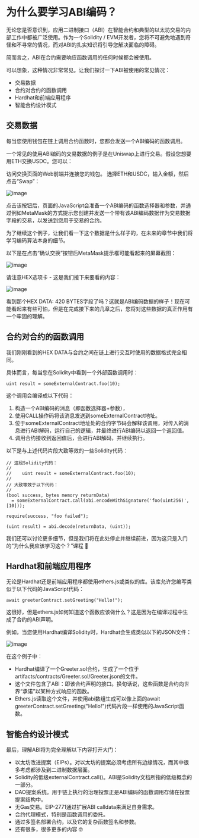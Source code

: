 # 为什么要学习ABI编码？
无论您是否意识到，应用二进制接口（ABI）在智能合约和典型的以太坊交易的内部工作中都被广泛使用。作为一个Solidity / EVM开发者，您将不可避免地遇到奇怪和不寻常的情况，而对ABI的扎实知识将引导您解决面临的障碍。

简而言之，ABI在合约需要响应函数调用的任何时候都会被使用。

可以想象，这种情况非常常见。让我们探讨一下ABI被使用的常见情况：
- 交易数据
- 合约对合约的函数调用
- Hardhat和前端应用程序
- 智能合约设计模式

## 交易数据
每当您使用钱包在链上调用合约函数时，您都会发送一个ABI编码的函数调用。

一个常见的使用ABI编码的交易数据的例子是在Uniswap上进行交易。假设您想要用ETH交换USDC。您可以：

访问交换页面的Web前端并连接您的钱包。
选择ETH和USDC，输入金额，然后点击“Swap”：

![image](img/abi-swap-1.png)

点击该按钮后，页面的JavaScript会准备一个ABI编码的函数选择器和参数，并通过例如MetaMask的方式提示您创建并发送一个带有该ABI编码数据作为交易数据字段的交易，以发送到您用于交易的合约。

为了继续这个例子，让我们看一下这个数据是什么样子的，在未来的章节中我们将学习编码算法本身的细节。

以下是在点击“确认交换”按钮后MetaMask提示框可能看起来的屏幕截图：

![image](img/abi-swap-2.png)

请注意HEX选项卡 - 这是我们接下来要看的内容：

![image](img/abi-swap-3.png)

看到那个HEX DATA: 420 BYTES字段了吗？这就是ABI编码数据的样子！现在可能看起来有些可怕，但是在完成接下来的几章之后，您将对这些数据的真正作用有一个牢固的理解。

## 合约对合约的函数调用
我们刚刚看到的HEX DATA与合约之间在链上进行交互时使用的数据格式完全相同。

具体而言，每当您在Solidity中看到一个外部函数调用时：

    uint result = someExternalContract.foo(10);

这个调用会编译成以下代码：
1. 构造一个ABI编码的消息（即函数选择器+参数），
2. 使用CALL操作码将该消息发送到someExternalContract地址。
3. 位于someExternalContract地址处的合约字节码会解释该调用，对传入的消息进行ABI解码，运行自己的逻辑，并最终进行ABI编码以返回一个返回值。
4. 调用合约接收到返回值后，会进行ABI解码，并继续执行。

以下是与上述代码片段大致等效的一些Solidity代码：

    // 这段Solidity代码：
    //
    //    uint result = someExternalContract.foo(10);
    //
    // 大致等效于以下代码：
    //
    (bool success, bytes memory returnData)
      = someExternalContract.call(abi.encodeWithSignature('foo(uint256)', [10]));

    require(success, "foo failed");

    (uint result) = abi.decode(returnData, (uint));

我们还可以讨论更多细节，但是我们将在此处停止并继续前进，因为这只是入门的“为什么我应该学习这个？”课程 🙂

## Hardhat和前端应用程序
无论是Hardhat还是前端应用程序都使用ethers.js或类似的库。该库允许您编写类似于以下代码的JavaScript代码：

    await greeterContract.setGreeting("Hello!");

这很好，但是ethers.js如何知道这个函数应该做什么？这是因为在编译过程中生成了合约的ABI声明。

例如，当您使用Hardhat编译Solidity时，Hardhat会生成类似以下的JSON文件：

![image](img/abi-artifacts.png)

在这个例子中：

- Hardhat编译了一个Greeter.sol合约，生成了一个位于artifacts/contracts/Greeter.sol/Greeter.json的文件。
- 这个文件包含了ABI：即该合约声明的接口。换句话说，这些函数是合约向世界“承诺”以某种方式响应的函数。
- Ethers.js读取这个文件，并使用abi数组生成可以像上面的await greeterContract.setGreeting("Hello!")代码片段一样使用的JavaScript函数。

## 智能合约设计模式
最后，理解ABI将为完全理解以下内容打开大门：

- 以太坊改进提案（EIPs）。对以太坊的提案必须考虑所有边缘情况，而其中很多考虑都涉及到二进制数据层面。
- Solidity的低级externalContract.call()。ABI是Solidity文档所指的低级概念的一部分。
- DAO提案系统。用于链上执行的治理投票正是ABI编码的函数调用存储在投票提案结构中。
- 无Gas交易。EIP-2771通过扩展ABI calldata来满足自身需求。
- 合约代理模式，特别是函数调用的委托。
- 通过多签名部署合约，以及它的复杂函数签名和参数。
- 还有很多，很多更多的内容 🤓



